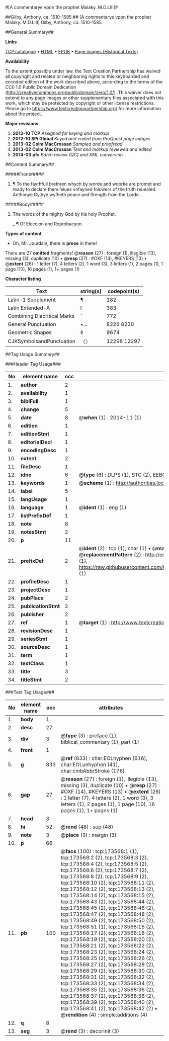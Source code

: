 #[A commentarye vpon the prophet Malaky. M.D.LIII]#

##Gilby, Anthony, ca. 1510-1585.##
[A commentarye vpon the prophet Malaky. M.D.LIII]
Gilby, Anthony, ca. 1510-1585.

##General Summary##

**Links**

[TCP catalogue](http://www.ota.ox.ac.uk/tcp/)  • 
[HTML](http://tei.it.ox.ac.uk/tcp/Texts-HTML/free/A72/A72181.html)  • 
[EPUB](http://tei.it.ox.ac.uk/tcp/Texts-EPUB/free/A72/A72181.epub) • 
[Page images (Historical Texts)](https://historicaltexts.jisc.ac.uk/eebo-99898255e)

**Availability**

To the extent possible under law, the Text Creation Partnership has waived all copyright and related or neighboring rights to this keyboarded and encoded edition of the work described above, according to the terms of the CC0 1.0 Public Domain Dedication (http://creativecommons.org/publicdomain/zero/1.0/). This waiver does not extend to any page images or other supplementary files associated with this work, which may be protected by copyright or other license restrictions. Please go to https://www.textcreationpartnership.org/ for more information about the project.

**Major revisions**

1. __2012-10__ __TCP__ *Assigned for keying and markup*
1. __2012-10__ __SPi Global__ *Keyed and coded from ProQuest page images*
1. __2013-02__ __Colm MacCrossan__ *Sampled and proofread*
1. __2013-02__ __Colm MacCrossan__ *Text and markup reviewed and edited*
1. __2014-03__ __pfs__ *Batch review (QC) and XML conversion*

##Content Summary##

#####Front#####

1. ¶ To the faythfull brethren whych by worde and woorke are prompt and ready to declare them ſelues vnfayned folowers of the truth reuealed. Anthonye Gylbye wyſheth peace and ſtrength from the Lorde.

#####Body#####

1. The words of the mighty God by his holy Prophet.

    _ ¶ Of Eleccion and Reprobacyon.

**Types of content**

  * Oh, Mr. Jourdain, there is **prose** in there!

There are 27 **omitted** fragments! 
 @__reason__ (27) : foreign (1), illegible (13), missing (3), duplicate (10)  •  @__resp__ (27) : #OXF (14), #KEYERS (13)  •  @__extent__ (26) : 1 letter (7), 4 letters (2), 1 word (3), 3 letters (1), 2 pages (1), 1 page (10), 16 pages (1), 1+ pages (1)

**Character listing**


|Text|string(s)|codepoint(s)|
|---|---|---|
|Latin-1 Supplement|¶|182|
|Latin Extended-A|ſ|383|
|Combining             Diacritical Marks|̄|772|
|General Punctuation|•…|8226 8230|
|Geometric Shapes|◊|9674|
|CJKSymbolsandPunctuation|〈〉|12296 12297|

##Tag Usage Summary##

###Header Tag Usage###

|No|element name|occ|attributes|
|---|---|---|---|
|1.|__author__|2||
|2.|__availability__|1||
|3.|__biblFull__|1||
|4.|__change__|5||
|5.|__date__|8| @__when__ (1) : 2014-11 (1)|
|6.|__edition__|1||
|7.|__editionStmt__|1||
|8.|__editorialDecl__|1||
|9.|__encodingDesc__|1||
|10.|__extent__|2||
|11.|__fileDesc__|1||
|12.|__idno__|6| @__type__ (6) : DLPS (1), STC (2), EEBO-CITATION (1), PROQUEST (1), VID (1)|
|13.|__keywords__|1| @__scheme__ (1) : http://authorities.loc.gov/ (1)|
|14.|__label__|5||
|15.|__langUsage__|1||
|16.|__language__|1| @__ident__ (1) : eng (1)|
|17.|__listPrefixDef__|1||
|18.|__note__|8||
|19.|__notesStmt__|2||
|20.|__p__|11||
|21.|__prefixDef__|2| @__ident__ (2) : tcp (1), char (1)  •  @__matchPattern__ (2) : ([0-9\-]+):([0-9IVX]+) (1), (.+) (1)  •  @__replacementPattern__ (2) : http://eebo.chadwyck.com/downloadtiff?vid=$1&page=$2 (1), https://raw.githubusercontent.com/textcreationpartnership/Texts/master/tcpchars.xml#$1 (1)|
|22.|__profileDesc__|1||
|23.|__projectDesc__|1||
|24.|__pubPlace__|2||
|25.|__publicationStmt__|2||
|26.|__publisher__|2||
|27.|__ref__|1| @__target__ (1) : http://www.textcreationpartnership.org/docs/. (1)|
|28.|__revisionDesc__|1||
|29.|__seriesStmt__|1||
|30.|__sourceDesc__|1||
|31.|__term__|1||
|32.|__textClass__|1||
|33.|__title__|3||
|34.|__titleStmt__|2||


###Text Tag Usage###

|No|element name|occ|attributes|
|---|---|---|---|
|1.|__body__|1||
|2.|__desc__|27||
|3.|__div__|3| @__type__ (3) : preface (1), biblical_commentary (1), part (1)|
|4.|__front__|1||
|5.|__g__|833| @__ref__ (833) : char:EOLhyphen (616), char:EOLunhyphen (41), char:cmbAbbrStroke (176)|
|6.|__gap__|27| @__reason__ (27) : foreign (1), illegible (13), missing (3), duplicate (10)  •  @__resp__ (27) : #OXF (14), #KEYERS (13)  •  @__extent__ (26) : 1 letter (7), 4 letters (2), 1 word (3), 3 letters (1), 2 pages (1), 1 page (10), 16 pages (1), 1+ pages (1)|
|7.|__head__|3||
|8.|__hi__|52| @__rend__ (48) : sup (48)|
|9.|__note__|3| @__place__ (3) : margin (3)|
|10.|__p__|66||
|11.|__pb__|100| @__facs__ (100) : tcp:173568:1 (1), tcp:173568:2 (2), tcp:173568:3 (2), tcp:173568:4 (2), tcp:173568:5 (2), tcp:173568:6 (2), tcp:173568:7 (2), tcp:173568:8 (2), tcp:173568:9 (2), tcp:173568:10 (2), tcp:173568:11 (2), tcp:173568:12 (2), tcp:173568:13 (2), tcp:173568:14 (2), tcp:173568:15 (2), tcp:173568:43 (2), tcp:173568:44 (2), tcp:173568:45 (2), tcp:173568:46 (2), tcp:173568:47 (2), tcp:173568:48 (2), tcp:173568:49 (2), tcp:173568:50 (2), tcp:173568:51 (1), tcp:173568:16 (2), tcp:173568:17 (2), tcp:173568:18 (2), tcp:173568:19 (2), tcp:173568:20 (2), tcp:173568:21 (2), tcp:173568:22 (2), tcp:173568:23 (2), tcp:173568:24 (2), tcp:173568:25 (2), tcp:173568:26 (2), tcp:173568:27 (2), tcp:173568:28 (2), tcp:173568:29 (2), tcp:173568:30 (2), tcp:173568:31 (2), tcp:173568:32 (2), tcp:173568:33 (2), tcp:173568:34 (2), tcp:173568:35 (2), tcp:173568:36 (2), tcp:173568:37 (2), tcp:173568:38 (2), tcp:173568:39 (2), tcp:173568:40 (2), tcp:173568:41 (2), tcp:173568:42 (2)  •  @__rendition__ (4) : simple:additions (4)|
|12.|__q__|8||
|13.|__seg__|3| @__rend__ (3) : decorInit (3)|
